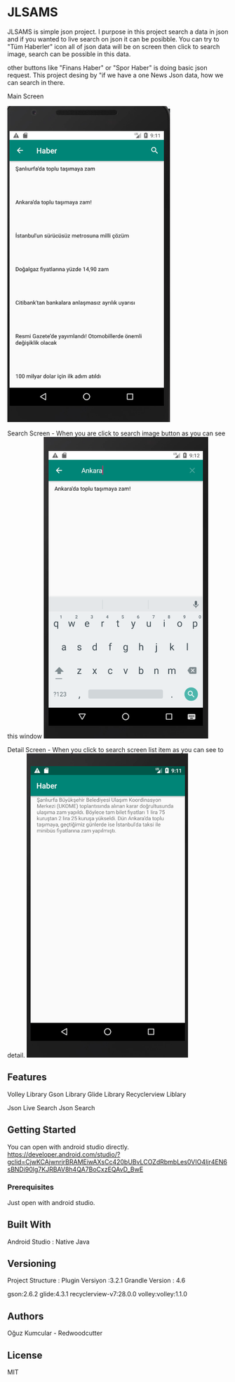 # JLSAMS
JLSAMS is simple json project. I purpose in this project search a data in json and if you wanted to live search on json it can be posibble. You can try to "Tüm Haberler" icon all of json data will be on screen then click to search image, search can be possible in this data. 

other buttons like "Finans Haber" or "Spor Haber" is doing basic json request. This project desing by "if we have a one News Json data, how we can search in there.

Main Screen

![Tüm Haberler](https://github.com/Redwoodcutter/JLSAMS/blob/master/images/haber1.png)

Search Screen - When you are click to search image button as you can see this window
![Tüm Haberler](https://github.com/Redwoodcutter/JLSAMS/blob/master/images/haber3.png)

Detail Screen - When you click to search screen list item as you can see to detail.
![Tüm Haberler](https://github.com/Redwoodcutter/JLSAMS/blob/master/images/haber2.png)


## Features

Volley Library
Gson Library
Glide Library
Recyclerview Liblary

Json Live Search
Json Search

## Getting Started

You can open with android studio directly. 
https://developer.android.com/studio/?gclid=CjwKCAjwnrjrBRAMEiwAXsCc420bUBvLCOZdRbmbLes0VIO4Ijr4EN6sBNDi90lg7KJRBAV8h4QA7BoCxzEQAvD_BwE

### Prerequisites

Just open with android studio.


## Built With

Android Studio : Native Java


## Versioning

Project Structure :
Plugin Versiyon :3.2.1
Grandle Version : 4.6

gson:2.6.2
glide:4.3.1
recyclerview-v7:28.0.0
volley:volley:1.1.0


## Authors

Oğuz Kumcular - Redwoodcutter

## License

MIT

